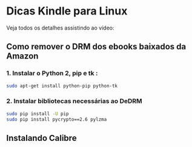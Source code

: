 # Dicas Kindle para Linux

Veja todos os detalhes assistindo ao vídeo: 


## Como remover o DRM dos ebooks baixados da Amazon


### 1. Instalar o Python 2, pip e tk :
```bash
sudo apt-get install python-pip python-tk
```

### 2. Instalar bibliotecas necessárias ao DeDRM

```bash
sudo pip install -U pip
sudo pip install pycrypto==2.6 pylzma
```


## Instalando Calibre


